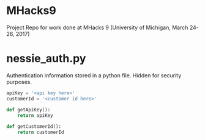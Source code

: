 # MHacks9
Project Repo for work done at MHacks 9 (University of Michigan, March 24-26, 2017)

# nessie_auth.py  
Authentication information stored in a python file.
Hidden for security purposes.
```python
apiKey = '<api key here>'
customerId = '<customer id here>'

def getApiKey():
	return apiKey
	
def getCustomerId():
	return customerId
```